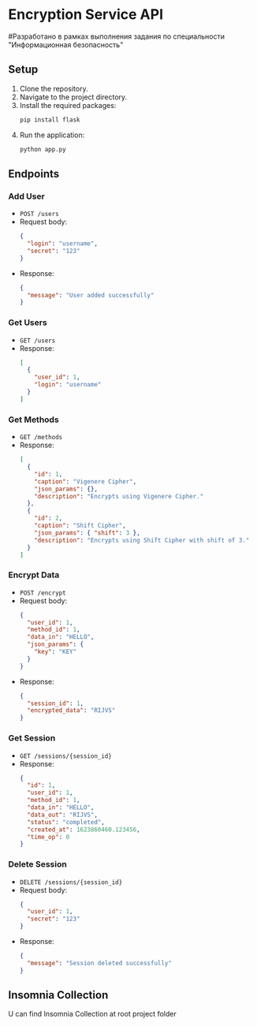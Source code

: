 # Encryption Service API

#Разработано в рамках выполнения задания по специальности "Информационная безопасность"

## Setup

1. Clone the repository.
2. Navigate to the project directory.
3. Install the required packages:
   ```bash
   pip install flask
   ```
4. Run the application:
   ```bash
   python app.py
   ```

## Endpoints

### Add User

- `POST /users`
- Request body:
  ```json
  {
    "login": "username",
    "secret": "123"
  }
  ```
- Response:
  ```json
  {
    "message": "User added successfully"
  }
  ```

### Get Users

- `GET /users`
- Response:
  ```json
  [
    {
      "user_id": 1,
      "login": "username"
    }
  ]
  ```

### Get Methods

- `GET /methods`
- Response:
  ```json
  [
    {
      "id": 1,
      "caption": "Vigenere Cipher",
      "json_params": {},
      "description": "Encrypts using Vigenere Cipher."
    },
    {
      "id": 2,
      "caption": "Shift Cipher",
      "json_params": { "shift": 3 },
      "description": "Encrypts using Shift Cipher with shift of 3."
    }
  ]
  ```

### Encrypt Data

- `POST /encrypt`
- Request body:
  ```json
  {
    "user_id": 1,
    "method_id": 1,
    "data_in": "HELLO",
    "json_params": {
      "key": "KEY"
    }
  }
  ```
- Response:
  ```json
  {
    "session_id": 1,
    "encrypted_data": "RIJVS"
  }
  ```

### Get Session

- `GET /sessions/{session_id}`
- Response:
  ```json
  {
    "id": 1,
    "user_id": 1,
    "method_id": 1,
    "data_in": "HELLO",
    "data_out": "RIJVS",
    "status": "completed",
    "created_at": 1623860460.123456,
    "time_op": 0
  }
  ```

### Delete Session

- `DELETE /sessions/{session_id}`
- Request body:
  ```json
  {
    "user_id": 1,
    "secret": "123"
  }
  ```
- Response:
  ```json
  {
    "message": "Session deleted successfully"
  }
  ```

## Insomnia Collection

U can find Insomnia Collection at root project folder
